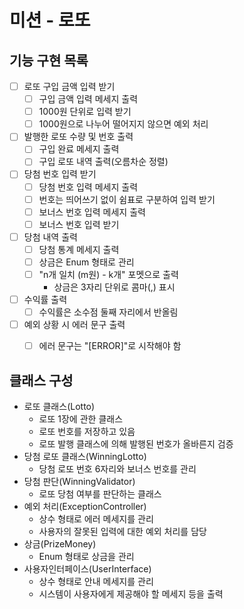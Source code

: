 # 미션 - 로또

## 기능 구현 목록

- [ ] 로또 구입 금액 입력 받기
  - [ ] 구입 금액 입력 메세지 출력
  - [ ] 1000원 단위로 입력 받기
  - [ ] 1000원으로 나누어 떨어지지 않으면 예외 처리
- [ ] 발행한 로또 수량 및 번호 출력
  - [ ] 구입 완료 메세지 출력
  - [ ] 구입 로또 내역 출력(오름차순 정렬)
- [ ] 당첨 번호 입력 받기
  - [ ] 당첨 번호 입력 메세지 출력
  - [ ] 번호는 띄어쓰기 없이 쉼표로 구분하여 입력 받기
  - [ ] 보너스 번호 입력 메세지 출력
  - [ ] 보너스 번호 입력 받기
- [ ] 당첨 내역 출력
  - [ ] 당첨 통계 메세지 출력
  - [ ] 상금은 Enum 형태로 관리
  - [ ] "n개 일치 (m원) - k개" 포멧으로 출력
    - 상금은 3자리 단위로 콤마(,) 표시
- [ ] 수익률 출력
  - [ ] 수익률은 소수점 둘째 자리에서 반올림
- [ ] 예외 상황 시 에러 문구 출력
  - [ ] 에러 문구는 "[ERROR]"로 시작해야 함


## 클래스 구성
- 로또 클래스(Lotto)
  - 로또 1장에 관한 클래스
  - 로또 번호를 저장하고 있음
  - 로또 발행 클래스에 의해 발행된 번호가 올바른지 검증
- 당첨 로또 클래스(WinningLotto)
  - 당첨 로또 번호 6자리와 보너스 번호를 관리
- 당첨 판단(WinningValidator)
  - 로또 당첨 여부를 판단하는 클래스
- 예외 처리(ExceptionController)
  - 상수 형태로 에러 메세지를 관리
  - 사용자의 잘못된 입력에 대한 예외 처리를 담당
- 상금(PrizeMoney)
  - Enum 형태로 상금을 관리
- 사용자인터페이스(UserInterface)
  - 상수 형태로 안내 메세지를 관리
  - 시스템이 사용자에게 제공해야 할 메세지 등을 출력